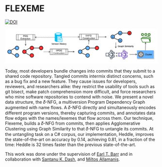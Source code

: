 # FLEXEME
[![DOI](https://zenodo.org/badge/265828516.svg)](https://zenodo.org/badge/latestdoi/265828516)

![Overview of Flexme](overview.png)

Today, most developers bundle changes into commits that they submit to a shared code repository. 
Tangled commits intermix distinct concerns, such as a bug fix and a new feature. 
They cause issues for developers, reviewers, and researchers alike: they restrict the usability of tools such as git bisect, make patch comprehension more difficult, and force researchers who mine software repositories to contend with noise. 
We present a novel data structure, the 𝛿-NFG, a multiversion Program Dependency Graph augmented with name flows. 
A 𝛿-NFG directly and simultaneously encodes different program versions, thereby capturing commits, and annotates data flow edges with the names/lexemes that flow across them. 
Our technique, Flexeme, builds a 𝛿-NFG from commits, then applies Agglomerative Clustering using Graph Similarity to that 𝛿-NFG to untangle its commits. 
At the untangling task on a C# corpus, our implementation, Heddle, improves the state-of-the-art on accuracy by 0.14, achieving 0.81, in a fraction of the time: Heddle is 32 times faster than the previous state-of-the-art.

This work was done under the supervision of [Earl T. Barr](http://earlbarr.com/) and 
in collaboration with [Santanu K. Dash](http://santanu.uk/), and [Miltos Allamanis](https://miltos.allamanis.com/).
